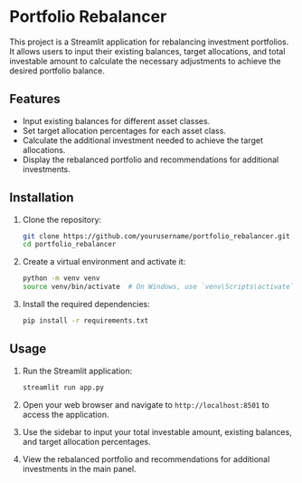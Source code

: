 # Portfolio Rebalancer

This project is a Streamlit application for rebalancing investment portfolios. It allows users to input their existing balances, target allocations, and total investable amount to calculate the necessary adjustments to achieve the desired portfolio balance.

## Features

- Input existing balances for different asset classes.
- Set target allocation percentages for each asset class.
- Calculate the additional investment needed to achieve the target allocations.
- Display the rebalanced portfolio and recommendations for additional investments.

## Installation

1. Clone the repository:
    ```bash
    git clone https://github.com/yourusername/portfolio_rebalancer.git
    cd portfolio_rebalancer
    ```

2. Create a virtual environment and activate it:
    ```bash
    python -m venv venv
    source venv/bin/activate  # On Windows, use `venv\Scripts\activate`
    ```

3. Install the required dependencies:
    ```bash
    pip install -r requirements.txt
    ```

## Usage

1. Run the Streamlit application:
    ```bash
    streamlit run app.py
    ```

2. Open your web browser and navigate to `http://localhost:8501` to access the application.

3. Use the sidebar to input your total investable amount, existing balances, and target allocation percentages.

4. View the rebalanced portfolio and recommendations for additional investments in the main panel.

